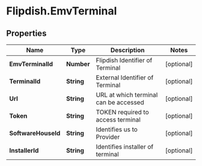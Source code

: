 # Flipdish.EmvTerminal

## Properties
Name | Type | Description | Notes
------------ | ------------- | ------------- | -------------
**EmvTerminalId** | **Number** | Flipdish Identifier of Terminal | [optional] 
**TerminalId** | **String** | External Identifier of Terminal | [optional] 
**Url** | **String** | URL at which terminal can be accessed | [optional] 
**Token** | **String** | TOKEN required to access terminal | [optional] 
**SoftwareHouseId** | **String** | Identifies us to Provider | [optional] 
**InstallerId** | **String** | Identifies installer of terminal | [optional] 


